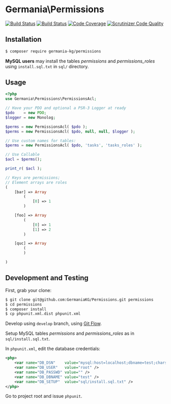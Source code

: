 # Germania\Permissions

[![Build Status](https://travis-ci.org/GermaniaKG/Permissions.svg?branch=master)](https://travis-ci.org/GermaniaKG/Permissions)
[![Build Status](https://travis-ci.org/GermaniaKG/Permissions.svg?branch=master)](https://travis-ci.org/GermaniaKG/Permissions)
[![Code Coverage](https://scrutinizer-ci.com/g/GermaniaKG/Permissions/badges/coverage.png?b=master)](https://scrutinizer-ci.com/g/GermaniaKG/Permissions/?branch=master)
[![Scrutinizer Code Quality](https://scrutinizer-ci.com/g/GermaniaKG/Permissions/badges/quality-score.png?b=master)](https://scrutinizer-ci.com/g/GermaniaKG/Permissions/?branch=master)


## Installation

```bash
$ composer require germania-kg/permissions
```

**MySQL users** may install the tables *permissions* and *permissions\_roles* using `install.sql.txt` in `sql/` directory.


## Usage

```php
<?php
use Germania\Permissions\PermissionsAcl;

// Have your PDO and optional a PSR-3 Logger at ready
$pdo    = new PDO;
$logger = new Monolog;

$perms = new PermissionsAcl( $pdo );
$perms = new PermissionsAcl( $pdo, null, null, $logger );

// Use custom names for tables:
$perms = new PermissionsAcl( $pdo, 'tasks', 'tasks_roles' );

// Use Callable
$acl = $perms();
```



```php
print_r( $acl );

// Keys are permissions;
// Element arrays are roles
(
    [bar] => Array
        (
            [0] => 1
        )

    [foo] => Array
        (
            [0] => 1
            [1] => 2
        )

    [quc] => Array
        (
        )

)
```



## Development and Testing

First, grab your clone:

```bash
$ git clone git@github.com:GermaniaKG/Permissions.git permissions
$ cd permissions
$ composer install
$ cp phpunit.xml.dist phpunit.xml
```

Develop using `develop` branch, using [Git Flow](https://github.com/nvie/gitflow).   

Setup MySQL tables *permissions* and *permissions_roles* as in `sql/install.sql.txt`. 

In `phpunit.xml`, edit the database credentials:

```xml
<php>
	<var name="DB_DSN"    value="mysql:host=localhost;dbname=test;charset=utf8" />
	<var name="DB_USER"   value="root" />
	<var name="DB_PASSWD" value="" />
	<var name="DB_DBNAME" value="test" />
	<var name="DB_SETUP"  value="sql/install.sql.txt" />
</php>
```


Go to project root and issue `phpunit`.

